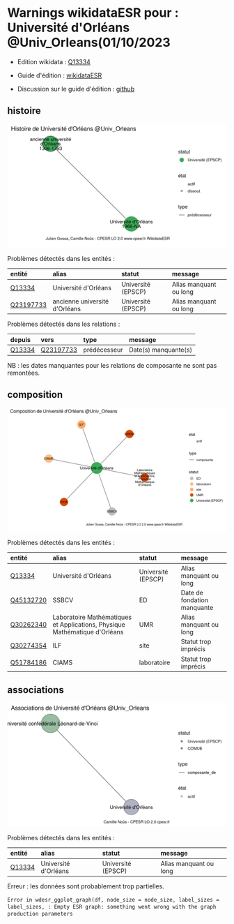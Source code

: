Warnings wikidataESR pour : Université d'Orléans @Univ_Orleans(01/10/2023
================

- Edition wikidata : [Q13334](https://www.wikidata.org/wiki/Q13334)
- Guide d'édition : [wikidataESR](https://github.com/cpesr/wikidataESR/)

- Discussion sur le guide d'édition : [github](https://github.com/cpesr/wikidataESR/issues)



## histoire 

![Graphique non généré](Q13334-histoire.png) 

Problèmes détectés dans les entités :

|entité                                               |alias                         |statut             |message                |
|:----------------------------------------------------|:-----------------------------|:------------------|:----------------------|
|[Q13334](https://www.wikidata.org/wiki/Q13334)       |Université d'Orléans          |Université (EPSCP) |Alias manquant ou long |
|[Q23197733](https://www.wikidata.org/wiki/Q23197733) |ancienne université d'Orléans |Université (EPSCP) |Alias manquant ou long |

Problèmes détectés dans les relations :

|depuis                                         |vers                                                 |type         |message              |
|:----------------------------------------------|:----------------------------------------------------|:------------|:--------------------|
|[Q13334](https://www.wikidata.org/wiki/Q13334) |[Q23197733](https://www.wikidata.org/wiki/Q23197733) |prédécesseur |Date(s) manquante(s) |

NB : les dates manquantes pour les relations de composante ne sont pas remontées. 



## composition 

![Graphique non généré](Q13334-composition.png) 

Problèmes détectés dans les entités :

|entité                                               |alias                                                                      |statut             |message                     |
|:----------------------------------------------------|:--------------------------------------------------------------------------|:------------------|:---------------------------|
|[Q13334](https://www.wikidata.org/wiki/Q13334)       |Université d'Orléans                                                       |Université (EPSCP) |Alias manquant ou long      |
|[Q45132720](https://www.wikidata.org/wiki/Q45132720) |SSBCV                                                                      |ED                 |Date de fondation manquante |
|[Q30262340](https://www.wikidata.org/wiki/Q30262340) |Laboratoire Mathématiques et Applications, Physique Mathématique d'Orléans |UMR                |Alias manquant ou long      |
|[Q30274354](https://www.wikidata.org/wiki/Q30274354) |ILF                                                                        |site               |Statut trop imprécis        |
|[Q51784186](https://www.wikidata.org/wiki/Q51784186) |CIAMS                                                                      |laboratoire        |Statut trop imprécis        |

 



## associations 

![Graphique non généré](Q13334-associations.png) 

Problèmes détectés dans les entités :

|entité                                         |alias                |statut             |message                |
|:----------------------------------------------|:--------------------|:------------------|:----------------------|
|[Q13334](https://www.wikidata.org/wiki/Q13334) |Université d'Orléans |Université (EPSCP) |Alias manquant ou long |

 


Erreur : les données sont probablement trop partielles.
```
Error in wdesr_ggplot_graph(df, node_size = node_size, label_sizes = label_sizes, : Empty ESR graph: something went wrong with the graph production parameters

``` 

